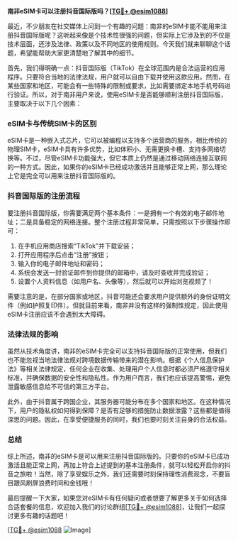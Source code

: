 **南非eSIM卡可以注册抖音国际版吗？[[TG💪+ @esim1088](https://t.me/s/esim1088)]**

最近，不少朋友在社交媒体上问到一个有趣的问题：南非的eSIM卡能不能用来注册抖音国际版呢？这听起来像是个技术性很强的问题，但实际上它涉及到的不仅是技术层面，还涉及法律、政策以及不同地区的使用规则。今天我们就来聊聊这个话题，希望能帮助大家更清楚地了解其中的细节。

首先，我们得明确一点：抖音国际版（TikTok）在全球范围内是合法运营的应用程序。只要符合当地的法律法规，用户就可以自由下载并使用这款应用。然而，在某些国家和地区，可能会有一些特殊的限制或要求，比如需要绑定本地手机号码进行验证。所以，对于南非用户来说，使用eSIM卡是否能够顺利注册抖音国际版，主要取决于以下几个因素：

### eSIM卡与传统SIM卡的区别

eSIM卡是一种嵌入式芯片，它可以被编程以支持多个运营商的服务。相比传统的物理SIM卡，eSIM卡具有许多优势，比如体积小、无需更换卡槽、支持多网络切换等。不过，尽管eSIM卡功能强大，但它本质上仍然是通过移动网络连接互联网的一种方式。因此，如果你的eSIM卡已经成功激活并且能够正常上网，那么理论上它是完全可以用来注册抖音国际版的。

### 抖音国际版的注册流程

要注册抖音国际版，你需要满足两个基本条件：一是拥有一个有效的电子邮件地址；二是具备稳定的网络连接。整个注册过程非常简单，只需按照以下步骤操作即可：

1. 在手机应用商店搜索“TikTok”并下载安装；
2. 打开应用程序后点击“注册”按钮；
3. 输入你的电子邮件地址和密码；
4. 系统会发送一封验证邮件到你提供的邮箱中，请及时查收并完成验证；
5. 设置个人资料信息（如用户名、头像等），然后就可以开始浏览视频了！

需要注意的是，在部分国家或地区，抖音可能还会要求用户提供额外的身份证明文件（例如护照复印件）。但就目前来看，南非并没有这样的强制性规定，因此使用eSIM卡注册应该不会遇到太大障碍。

### 法律法规的影响

虽然从技术角度讲，南非的eSIM卡完全可以支持抖音国际版的正常使用，但我们也不能忽视当地法律法规对跨境数据传输带来的潜在影响。根据《个人信息保护法》等相关法律规定，任何企业在收集、处理用户个人信息时都必须严格遵守相关标准，并确保数据的安全性和隐私性。作为用户而言，我们也应该提高警惕，避免泄露敏感信息给不可信的第三方平台。

此外，由于抖音属于跨国企业，其服务器可能分布在多个国家和地区。在这种情况下，用户的隐私权如何得到保障？是否有足够的措施防止数据泄露？这些都是值得深思的问题。因此，在享受便捷服务的同时，我们也要时刻关注自身的合法权益。

### 总结

综上所述，南非的eSIM卡是可以用来注册抖音国际版的。只要你的eSIM卡已成功激活且能正常上网，再加上符合上述提到的基本注册条件，就可以轻松开启你的抖音之旅啦！当然，除了享受娱乐之外，我们还需要时刻保持理性消费观念，不要盲目跟风刷屏浪费时间和金钱哦！

最后提醒一下大家，如果您对eSIM卡有任何疑问或者想要了解更多关于如何选择合适套餐的信息，欢迎加入我们的讨论群组[[TG💪+ @esim1088](https://t.me/s/esim1088)]，让我们一起探讨更多有趣的话题吧！

[[TG💪+ @esim1088](https://t.me/s/esim1088) ![Image](https://i.postimg.cc/4NQfJmqS/Snipaste-2025-05-13-00-14-12.png)]